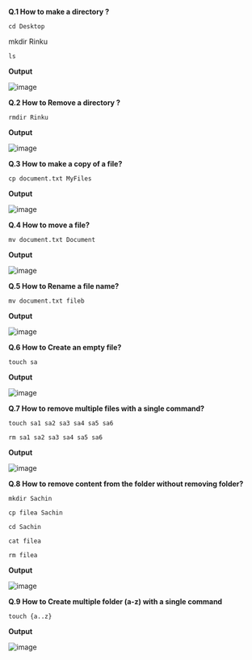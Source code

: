 **Q.1 How to make a directory ?**
```
cd Desktop
```
mkdir Rinku
```
ls
```
**Output**

![image](https://github.com/ErSachinBhati/Linux-Assignment-1/assets/158732178/f0a756a7-0e07-4ac7-82cb-7a571db1b4ca)

**Q.2 How to Remove a directory ?**

```
rmdir Rinku
```
**Output**

![image](https://github.com/ErSachinBhati/Linux-Assignment-1/assets/158732178/05041c54-1602-4250-9951-7776e88783e6)

**Q.3 How to make a copy of a file?**
```
cp document.txt MyFiles
```
**Output**

![image](https://github.com/ErSachinBhati/Linux-Assignment-1/assets/158732178/4daf88d4-0143-49ef-8501-bf3215df9248)

**Q.4 How to move a file?**
```
mv document.txt Document
```
**Output**

![image](https://github.com/ErSachinBhati/Linux-Assignment-1/assets/158732178/2223c9e3-4727-4ef4-8211-c839f249eb92)

**Q.5 How to Rename a file name?**
```
mv document.txt fileb
```
**Output**

![image](https://github.com/ErSachinBhati/Linux-Assignment-1/assets/158732178/836c667f-6f44-44ad-8978-6cae0ae7e3c5)


**Q.6 How to Create an empty file?**

```
touch sa
```
**Output**

![image](https://github.com/ErSachinBhati/Linux-Assignment-1/assets/158732178/49443fde-edb2-4a0a-964e-be30454e3076)


**Q.7 How to remove multiple files with a single command?**
```
touch sa1 sa2 sa3 sa4 sa5 sa6
```
```
rm sa1 sa2 sa3 sa4 sa5 sa6
```

**Output**

![image](https://github.com/ErSachinBhati/Linux-Assignment-1/assets/158732178/01d44bef-846a-4b21-af89-a442c0b75310)


**Q.8 How to remove content from the folder without removing folder?**

```
mkdir Sachin
```
```
cp filea Sachin
```
```
cd Sachin
```
```
cat filea
```
```
rm filea
```
**Output**

![image](https://github.com/ErSachinBhati/Linux-Assignment-1/assets/158732178/97c62c8e-ef02-43d8-87f0-5777dbbbead0)


**Q.9 How to Create multiple folder (a-z) with a single command**
```
touch {a..z}
```
**Output**

![image](https://github.com/ErSachinBhati/Linux-Assignment-1/assets/158732178/01f50ca9-b35d-482d-9c32-3eb6c6415b1d)




